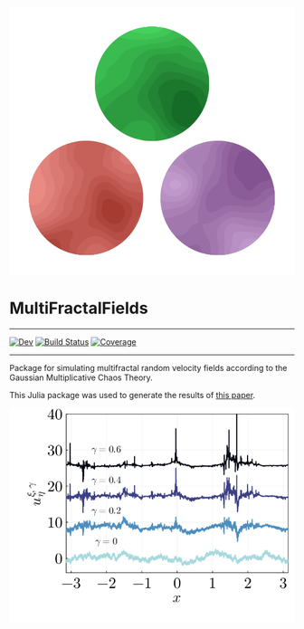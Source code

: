 ![logo](docs/src/assets/logo.png)
# MultiFractalFields   

---

[![Dev](https://img.shields.io/badge/docs-dev-blue.svg)](https://AndreConsidera.github.io/MultiFractalFields.jl/dev/)
[![Build Status](https://github.com/AndreConsidera/MultiFractalFields.jl/actions/workflows/CI.yml/badge.svg?branch=main)](https://github.com/AndreConsidera/MultiFractalFields.jl/actions/workflows/CI.yml?query=branch%3Amain)
[![Coverage](https://codecov.io/gh/AndreConsidera/MultiFractalFields.jl/branch/main/graph/badge.svg)](https://codecov.io/gh/AndreConsidera/MultiFractalFields.jl)

----

Package for simulating multifractal random velocity fields according to the Gaussian Multiplicative Chaos Theory.

This Julia package was used to generate the results of [this paper](https://arxiv.org/pdf/2305.09839.pdf).

![field](docs/src/assets/fig1c.png)